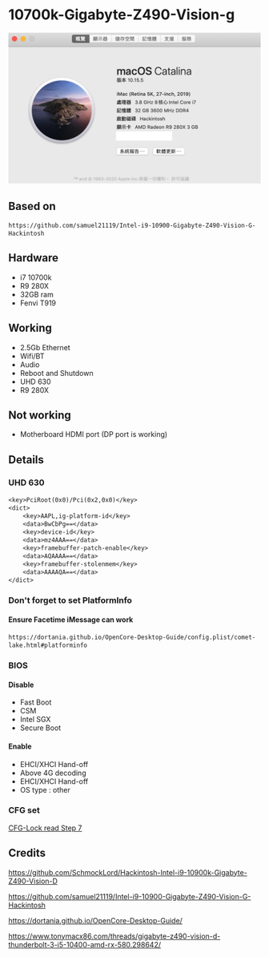 # 10700k-Gigabyte-Z490-Vision-g
![](1.png)

## Based on
    https://github.com/samuel21119/Intel-i9-10900-Gigabyte-Z490-Vision-G-Hackintosh


## Hardware
- i7 10700k
- R9 280X
- 32GB ram
- Fenvi T919
## Working
- 2.5Gb Ethernet
- Wifi/BT
- Audio
- Reboot and Shutdown
- UHD 630 
- R9 280X
## Not working 
- Motherboard HDMI port (DP port is working)

## Details

### UHD 630 
    <key>PciRoot(0x0)/Pci(0x2,0x0)</key>
    <dict>
        <key>AAPL,ig-platform-id</key>
        <data>BwCbPg==</data>
        <key>device-id</key>
        <data>mz4AAA==</data>
        <key>framebuffer-patch-enable</key>
        <data>AQAAAA==</data>
        <key>framebuffer-stolenmem</key>
        <data>AAAAQA==</data>
    </dict>

### Don't forget to set PlatformInfo

#### Ensure Facetime iMessage can work 
    https://dortania.github.io/OpenCore-Desktop-Guide/config.plist/comet-lake.html#platforminfo

### BIOS

#### Disable
- Fast Boot
- CSM
- Intel SGX
- Secure Boot

#### Enable
- EHCI/XHCI Hand-off
- Above 4G decoding
- EHCI/XHCI Hand-off
- OS type : other

### CFG set 

[CFG-Lock read Step 7](https://www.tonymacx86.com/threads/gigabyte-z490-vision-d-thunderbolt-3-i5-10400-amd-rx-580.298642/)
## Credits
https://github.com/SchmockLord/Hackintosh-Intel-i9-10900k-Gigabyte-Z490-Vision-D

https://github.com/samuel21119/Intel-i9-10900-Gigabyte-Z490-Vision-G-Hackintosh

https://dortania.github.io/OpenCore-Desktop-Guide/

https://www.tonymacx86.com/threads/gigabyte-z490-vision-d-thunderbolt-3-i5-10400-amd-rx-580.298642/
